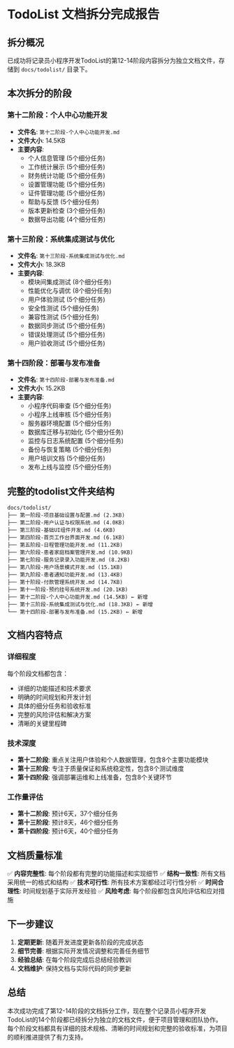 # TodoList 文档拆分完成报告

## 拆分概况

已成功将记录员小程序开发TodoList的第12-14阶段内容拆分为独立文档文件，存储到 `docs/todolist/` 目录下。

## 本次拆分的阶段

### 第十二阶段：个人中心功能开发
- **文件名**: `第十二阶段-个人中心功能开发.md`
- **文件大小**: 14.5KB
- **主要内容**:
  - 个人信息管理 (5个细分任务)
  - 工作统计展示 (5个细分任务)
  - 财务统计功能 (5个细分任务)
  - 设置管理功能 (5个细分任务)
  - 证件管理功能 (5个细分任务)
  - 帮助与反馈 (5个细分任务)
  - 版本更新检查 (3个细分任务)
  - 数据导出功能 (4个细分任务)

### 第十三阶段：系统集成测试与优化
- **文件名**: `第十三阶段-系统集成测试与优化.md`
- **文件大小**: 18.3KB
- **主要内容**:
  - 模块间集成测试 (8个细分任务)
  - 性能优化与调优 (8个细分任务)
  - 用户体验测试 (5个细分任务)
  - 安全性测试 (5个细分任务)
  - 兼容性测试 (5个细分任务)
  - 数据同步测试 (5个细分任务)
  - 错误处理测试 (5个细分任务)
  - 用户验收测试 (5个细分任务)

### 第十四阶段：部署与发布准备
- **文件名**: `第十四阶段-部署与发布准备.md`
- **文件大小**: 15.2KB
- **主要内容**:
  - 小程序代码审查 (5个细分任务)
  - 小程序上线审核 (5个细分任务)
  - 服务器环境配置 (5个细分任务)
  - 数据库迁移与初始化 (5个细分任务)
  - 监控与日志系统配置 (5个细分任务)
  - 备份与恢复策略 (5个细分任务)
  - 用户培训文档 (5个细分任务)
  - 发布上线与监控 (5个细分任务)

## 完整的todolist文件夹结构

```
docs/todolist/
├── 第一阶段-项目基础设置与配置.md (2.3KB)
├── 第二阶段-用户认证与权限系统.md (4.0KB)
├── 第三阶段-基础UI组件开发.md (4.6KB)
├── 第四阶段-首页工作台界面开发.md (6.1KB)
├── 第五阶段-日程管理功能开发.md (11.2KB)
├── 第六阶段-患者家庭档案管理开发.md (10.9KB)
├── 第七阶段-服务记录录入功能开发.md (8.2KB)
├── 第八阶段-用户场景模式开发.md (15.1KB)
├── 第九阶段-患者通知功能开发.md (13.4KB)
├── 第十阶段-付款管理系统开发.md (14.7KB)
├── 第十一阶段-预约挂号系统开发.md (20.1KB)
├── 第十二阶段-个人中心功能开发.md (14.5KB) ← 新增
├── 第十三阶段-系统集成测试与优化.md (18.3KB) ← 新增
└── 第十四阶段-部署与发布准备.md (15.2KB) ← 新增
```

## 文档内容特点

### 详细程度
每个阶段文档都包含：
- 详细的功能描述和技术要求
- 明确的时间规划和开发计划
- 具体的细分任务和验收标准
- 完整的风险评估和解决方案
- 清晰的关键里程碑

### 技术深度
- **第十二阶段**: 重点关注用户体验和个人数据管理，包含8个主要功能模块
- **第十三阶段**: 专注于质量保证和系统稳定性，包含8个测试维度
- **第十四阶段**: 强调部署运维和上线准备，包含8个关键环节

### 工作量评估
- **第十二阶段**: 预计6天，37个细分任务
- **第十三阶段**: 预计8天，46个细分任务
- **第十四阶段**: 预计6天，40个细分任务

## 文档质量标准

✅ **内容完整性**: 每个阶段都有完整的功能描述和实现细节
✅ **结构一致性**: 所有文档采用统一的格式和结构
✅ **技术可行性**: 所有技术方案都经过可行性分析
✅ **时间合理性**: 时间规划基于实际开发经验
✅ **风险考虑**: 每个阶段都包含风险评估和应对措施

## 下一步建议

1. **定期更新**: 随着开发进度更新各阶段的完成状态
2. **细节完善**: 根据实际开发情况调整和完善任务细节
3. **经验总结**: 在每个阶段完成后总结经验教训
4. **文档维护**: 保持文档与实际代码的同步更新

## 总结

本次成功完成了第12-14阶段的文档拆分工作，现在整个记录员小程序开发TodoList的14个阶段都已经拆分为独立的文档文件，便于项目管理和团队协作。每个阶段文档都具有详细的技术规格、清晰的时间规划和完整的验收标准，为项目的顺利推进提供了有力支持。